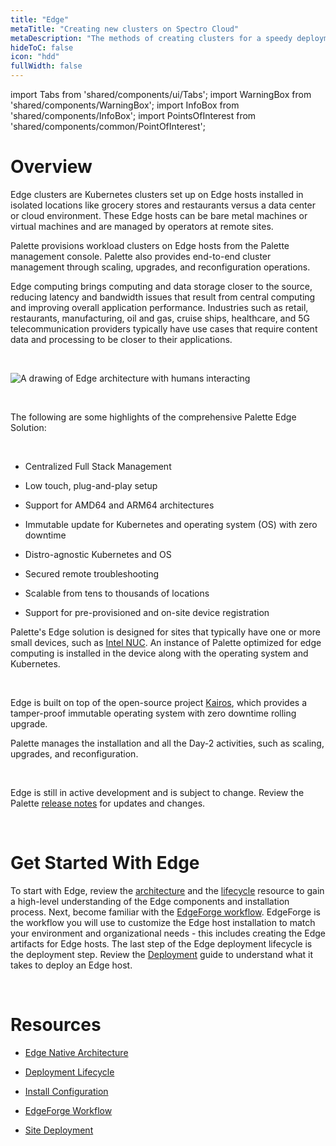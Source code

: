 ```yaml
---
title: "Edge"
metaTitle: "Creating new clusters on Spectro Cloud"
metaDescription: "The methods of creating clusters for a speedy deployment on any CSP"
hideToC: false
icon: "hdd"
fullWidth: false
---
```


import Tabs from 'shared/components/ui/Tabs';
import WarningBox from 'shared/components/WarningBox';
import InfoBox from 'shared/components/InfoBox';
import PointsOfInterest from 'shared/components/common/PointOfInterest';

# Overview

Edge clusters are Kubernetes clusters set up on Edge hosts installed in isolated locations like grocery stores and restaurants versus a data center or cloud environment. These Edge hosts can be bare metal machines or virtual machines and are managed by operators at remote sites. 

Palette provisions workload clusters on Edge hosts from the Palette management console. Palette also provides end-to-end cluster management through scaling, upgrades, and reconfiguration operations.


Edge computing brings computing and data storage closer to the source, reducing latency and bandwidth issues that result from central computing and improving overall application performance. Industries such as retail, restaurants, manufacturing, oil and gas, cruise ships, healthcare, and 5G telecommunication providers typically have use cases that require content data and processing to be closer to their applications. 


<br />

![A drawing of Edge architecture with humans interacting](/clusters_edge_edge-arch-drawing.png)

<br />



The following are some highlights of the comprehensive Palette Edge Solution:

<br />

* Centralized Full Stack Management


* Low touch, plug-and-play setup


* Support for AMD64 and ARM64 architectures  


* Immutable update for Kubernetes and operating system (OS) with zero downtime


* Distro-agnostic Kubernetes and OS


* Secured remote troubleshooting


* Scalable from tens to thousands of locations


* Support for pre-provisioned and on-site device registration 




Palette's Edge solution is designed for sites that typically have one or more small devices, such as [Intel NUC](https://www.intel.com/content/www/us/en/products/docs/boards-kits/nuc/what-is-nuc-article.html). An instance of Palette optimized for edge computing is installed in the device along with the operating system and Kubernetes.


<br />

<InfoBox>

Edge is built on top of the open-source project [Kairos](https://kairos.io), which provides a tamper-proof immutable operating system with zero downtime rolling upgrade.

</InfoBox>

Palette manages the installation and all the Day-2 activities, such as scaling, upgrades, and reconfiguration.

<br />

<WarningBox>

Edge is still in active development and is subject to change. Review the Palette [release notes](/release-notes) for updates and changes.


</WarningBox>


<br />



# Get Started With Edge


To start with Edge, review the [architecture](/clusters/edge/architecture) and the [lifecycle](/clusters/edge/edge-native-lifecycle) resource to gain a high-level understanding of the Edge components and installation process. Next, become familiar with the [EdgeForge workflow](/clusters/edge/edgeforge-workflow). EdgeForge is the workflow you will use to customize the Edge host installation to match your environment and organizational needs - this includes creating the Edge artifacts for Edge hosts. The last step of the Edge deployment lifecycle is the deployment step. Review the [Deployment](/clusters/edge/site-deployment) guide to understand what it takes to deploy an Edge host.

<br />


# Resources

- [Edge Native Architecture](/clusters/edge/architecture)


- [Deployment Lifecycle](/clusters/edge/edge-native-lifecycle)


- [Install Configuration](/clusters/edge/edge-configuration)


- [EdgeForge Workflow](/clusters/edge/edgeforge-workflow)


- [Site Deployment](/clusters/edge/site-deployment)

<br />
